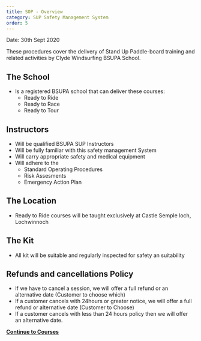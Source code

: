 ```yaml
---
title: SOP - Overview
category: SUP Safety Management System
order: 5
---
```

Date: 30th Sept 2020

These procedures cover the delivery of Stand Up Paddle-board training and related activities by Clyde Windsurfing BSUPA School.


## The School
- Is a registered BSUPA school that can deliver these courses:
   - Ready to Ride     
   - Ready to Race   
   - Ready to Tour   

## Instructors
- Will be qualified BSUPA SUP Instructors
- Will be fully familiar with this safety management System
- Will carry appropriate safety and medical equipment
- Will adhere to the
   - Standard Operating Procedures
   - Risk Assesments
   - Emergency Action Plan

## The Location
- Ready to Ride courses will be taught exclusively at Castle Semple loch, Lochwinnoch

## The Kit
- All kit will be suitable and regularly inspected for safety an suitability

## Refunds and cancellations Policy
- If we have to cancel a session, we will offer a full refund or an alternative date (Customer to choose which)
- If a customer cancels with 24hours or greater notice, we will offer a full refund or alternative date (Customer to Choose)
- If a customer cancels with less than 24 hours policy then we will offer an alternative date.

**[Continue to Courses](/clyde/Content/06-SUP_SOP_Courses/)**
